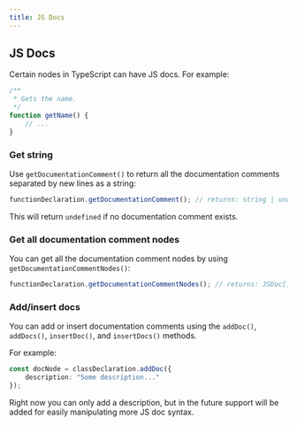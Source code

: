 ```yaml
---
title: JS Docs
---
```


## JS Docs

Certain nodes in TypeScript can have JS docs. For example:

```typescript
/**
 * Gets the name.
 */
function getName() {
    // ...
}
```

### Get string

Use `getDocumentationComment()` to return all the documentation comments separated by new lines as a string:

```typescript
functionDeclaration.getDocumentationComment(); // returns: string | undefined
```

This will return `undefined` if no documentation comment exists.

### Get all documentation comment nodes

You can get all the documentation comment nodes by using `getDocumentationCommentNodes()`:

```typescript
functionDeclaration.getDocumentationCommentNodes(); // returns: JSDoc[]
```

### Add/insert docs

You can add or insert documentation comments using the `addDoc()`, `addDocs()`, `insertDoc()`, and `insertDocs()` methods.

For example:

```typescript
const docNode = classDeclaration.addDoc({
    description: "Some description..."
});
```

Right now you can only add a description, but in the future support will be added for easily manipulating more JS doc syntax.
